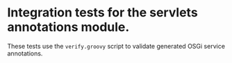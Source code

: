 # Integration tests for the servlets annotations module.

These tests use the `verify.groovy` script to validate generated
OSGi service annotations.
